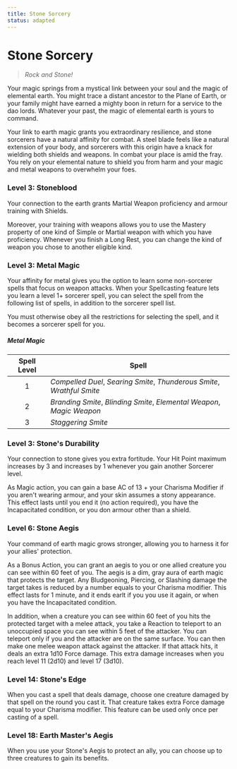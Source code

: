 ```yaml
---
title: Stone Sorcery
status: adapted
---
```


# Stone Sorcery

> *Rock and Stone!*

Your magic springs from a mystical link between your soul and the magic of elemental earth. You might trace a distant ancestor to the Plane of Earth, or your family might have earned a mighty boon in return for a service to the dao lords. Whatever your past, the magic of elemental earth is yours to command.

Your link to earth magic grants you extraordinary resilience, and stone sorcerers have a natural affinity for combat. A steel blade feels like a natural extension of your body, and sorcerers with this origin have a knack for wielding both shields and weapons. In combat your place is amid the fray. You rely on your elemental nature to shield you from harm and your magic and metal weapons to overwhelm your foes.

### Level 3: Stoneblood

Your connection to the earth grants Martial Weapon proficiency and armour training with Shields.

Moreover, your training with weapons allows you to use the Mastery property of one kind of Simple or Martial weapon with which you have proficiency. Whenever you finish a Long Rest, you can change the kind of weapon you chose to another eligible kind.

### Level 3: Metal Magic

Your affinity for metal gives you the option to learn some non-sorcerer spells that focus on weapon attacks. When your Spellcasting feature lets you learn a level 1+ sorcerer spell, you can select the spell from the following list of spells, in addition to the sorcerer spell list. 

You must otherwise obey all the restrictions for selecting the spell, and it becomes a sorcerer spell for you.

##### Metal Magic
| Spell Level | Spell |
|:-:|---|
| 1 | *Compelled Duel*, *Searing Smite*, *Thunderous Smite*, *Wrathful Smite* |
| 2 | *Branding Smite*, *Blinding Smite*, *Elemental Weapon*, *Magic Weapon* |
| 3 | *Staggering Smite* |

### Level 3: Stone's Durability

Your connection to stone gives you extra fortitude. Your Hit Point maximum increases by 3 and increases by 1 whenever you gain another Sorcerer level.

As Magic action, you can gain a base AC of 13 + your Charisma Modifier if you aren't wearing armour, and your skin assumes a stony appearance. This effect lasts until you end it (no action required), you have the Incapacitated condition, or you don armour other than a shield.

### Level 6: Stone Aegis

Your command of earth magic grows stronger, allowing you to harness it for your allies' protection.

As a Bonus Action, you can grant an aegis to you or one allied creature you can see within 60 feet of you. The aegis is a dim, gray aura of earth magic that protects the target. Any Bludgeoning, Piercing, or Slashing damage the target takes is reduced by a number equals to your Charisma modifier. This effect lasts for 1 minute, and it ends earlt if you you use it again, or when you have the Incapacitated condition.

In addition, when a creature you can see within 60 feet of you hits the protected target with a melee attack, you take a Reaction to teleport to an unoccupied space you can see within 5 feet of the attacker. You can teleport only if you and the attacker are on the same surface. You can then make one melee weapon attack against the attacker. If that attack hits, it deals an extra 1d10 Force damage. This extra damage increases when you reach level 11 (2d10) and level 17 (3d10). 

### Level 14: Stone's Edge

When you cast a spell that deals damage, choose one creature damaged by that spell on the round you cast it. That creature takes extra Force damage equal to your Charisma modifier. This feature can be used only once per casting of a spell.

### Level 18: Earth Master's Aegis

When you use your Stone's Aegis to protect an ally, you can choose up to three creatures to gain its benefits.